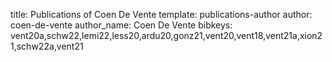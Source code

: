 title: Publications of Coen De Vente
template: publications-author
author: coen-de-vente
author_name: Coen De Vente
bibkeys: vent20a,schw22,lemi22,less20,ardu20,gonz21,vent20,vent18,vent21a,xion21,schw22a,vent21
